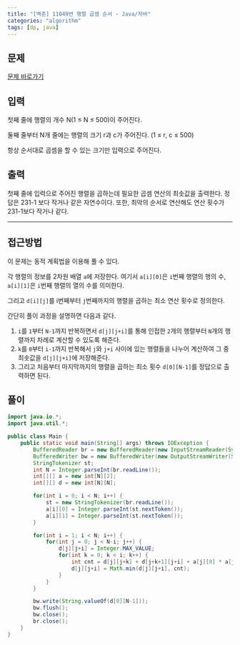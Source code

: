 ```yaml
---
title: "[백준] 11049번 행렬 곱셈 순서 - Java/자바"
categories: "algorithm"
tags: [dp, java]
---
```


## 문제

[문제 바로가기](https://www.acmicpc.net/problem/11049)

## 입력

첫째 줄에 행렬의 개수 N(1 ≤ N ≤ 500)이 주어진다.

둘째 줄부터 N개 줄에는 행렬의 크기 r과 c가 주어진다. (1 ≤ r, c ≤ 500)

항상 순서대로 곱셈을 할 수 있는 크기만 입력으로 주어진다.

## 출력

첫째 줄에 입력으로 주어진 행렬을 곱하는데 필요한 곱셈 연산의 최솟값을 출력한다. 정답은 231-1 보다 작거나 같은 자연수이다. 또한, 최악의 순서로 연산해도 연산 횟수가 231-1보다 작거나 같다.



---



## 접근방법

이 문제는 동적 계획법을 이용해 풀 수 있다.

각 행렬의 정보를 2차원 배열 `a`에 저장한다.  여기서 `a[i][0]`은 `i`번째 행렬의 행의 수,  `a[i][1]`은 `i`번째 행렬의 열의 수를 의미한다.

그리고 `d[i][j]`를 i번째부터 `j`번째까지의 행렬을 곱하는 최소 연산 횟수로 정의한다. 

간단히 풀이 과정을 설명하면 다음과 같다.

1. `i`를 `1`부터 `N-1`까지 반복하면서 `d[j][j+i]`를 통해 인접한 `2`개의 행렬부터 `N`개의 행렬까지 차례로 계산할 수 있도록 해준다.
2. `k`를 `0`부터 `i-1`까지 반복해서 `j`와 `j+i` 사이에 있는 행렬들을 나누어 계산하여 그 중 최솟값을 `d[j][j+i]`에 저장해준다.
3. 그리고 처음부터 마지막까지의 행렬을 곱하는 최소 횟수 `d[0][N-1]`를 정답으로 출력하면 된다. <br>


## 풀이

```java
import java.io.*;
import java.util.*;

public class Main {
    public static void main(String[] args) throws IOException {
        BufferedReader br = new BufferedReader(new InputStreamReader(System.in));
        BufferedWriter bw = new BufferedWriter(new OutputStreamWriter(System.out));
        StringTokenizer st;
        int N = Integer.parseInt(br.readLine());
        int[][] a = new int[N][2];
        int[][] d = new int[N][N];

        for(int i = 0; i < N; i++) {
            st = new StringTokenizer(br.readLine());
            a[i][0] = Integer.parseInt(st.nextToken());
            a[i][1] = Integer.parseInt(st.nextToken());
        }

        for(int i = 1; i < N; i++) {
            for(int j = 0; j < N-i; j++) {
                d[j][j+i] = Integer.MAX_VALUE;
                for(int k = 0; k < i; k++) {
                    int cnt = d[j][j+k] + d[j+k+1][j+i] + a[j][0] * a[j+k][1] * a[j+i][1];
                    d[j][j+i] = Math.min(d[j][j+i], cnt);
                }
            }
        }

        bw.write(String.valueOf(d[0][N-1]));
        bw.flush();
        bw.close();
        br.close();
    }
}
```